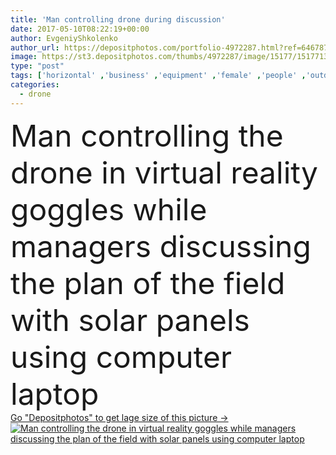 ```yaml
---
title: 'Man controlling drone during discussion'
date: 2017-05-10T08:22:19+00:00
author: EvgeniyShkolenko
author_url: https://depositphotos.com/portfolio-4972287.html?ref=64678756
image: https://st3.depositphotos.com/thumbs/4972287/image/15177/151771352/api_thumb_450.jpg?forcejpeg=true
type: "post"
tags: ['horizontal' ,'business' ,'equipment' ,'female' ,'people' ,'outdoors' ,'energy' ,'solar' ,'male' ,'man' ,'industrial' ,'architecture' ,'building' ,'construction' ,'corporate' ,'industry' ,'woman' ,'working' ,'talking' ,'manager' ,'panel' ,'development' ,'occupation' ,'professional' ,'work' ,'job' ,'project' ,'profession' ,'site' ,'plan' ,'team' ,'architect' ,'worker' ,'headset' ,'builder' ,'teamwork' ,'engineer' ,'workplace' ,'contractor' ,'showing' ,'partnership' ,'blueprint' ,'renewable' ,'discussing' ,'expert' ,'supervisor' ,'drone' ,'solar management' ]
categories: 
  - drone
---
```

<div aling="center">
            <font size="60"> Man controlling the drone in virtual reality goggles while managers discussing the plan of the field with solar panels using computer laptop</font>   
</div>
<div>
    <a href='https://depositphotos.com/151771352/stock-photo-man-controlling-drone-during-discussion.html?ref=64678756' target=_blank > Go "Depositphotos" to get lage size of this picture ->
        <img href='https://depositphotos.com/151771352/stock-photo-man-controlling-drone-during-discussion.html?ref=64678756' src='https://st3.depositphotos.com/4972287/15177/i/950/depositphotos_151771352-stock-photo-man-controlling-drone-during-discussion.jpg?forcejpeg=true' alt='Man controlling the drone in virtual reality goggles while managers discussing the plan of the field with solar panels using computer laptop' >
    </a>
</div>
